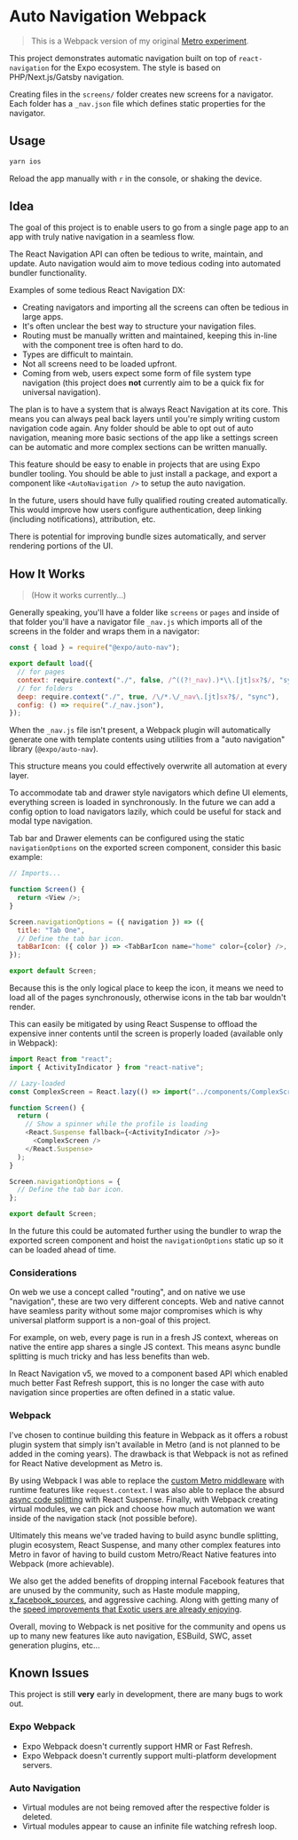 # Auto Navigation Webpack

> This is a Webpack version of my original [Metro experiment](https://github.com/EvanBacon/expo-auto-navigation).

This project demonstrates automatic navigation built on top of `react-navigation` for the Expo ecosystem. The style is based on PHP/Next.js/Gatsby navigation.

Creating files in the `screens/` folder creates new screens for a navigator. Each folder has a `_nav.json` file which defines static properties for the navigator.

## Usage

```sh
yarn ios
```

Reload the app manually with `r` in the console, or shaking the device.

## Idea

The goal of this project is to enable users to go from a single page app to an app with truly native navigation in a seamless flow.

The React Navigation API can often be tedious to write, maintain, and update. Auto navigation would aim to move tedious coding into automated bundler functionality.

Examples of some tedious React Navigation DX:

- Creating navigators and importing all the screens can often be tedious in large apps.
- It's often unclear the best way to structure your navigation files.
- Routing must be manually written and maintained, keeping this in-line with the component tree is often hard to do.
- Types are difficult to maintain.
- Not all screens need to be loaded upfront.
- Coming from web, users expect some form of file system type navigation (this project does **not** currently aim to be a quick fix for universal navigation).

The plan is to have a system that is always React Navigation at its core. This means you can always peal back layers until you're simply writing custom navigation code again. Any folder should be able to opt out of auto navigation, meaning more basic sections of the app like a settings screen can be automatic and more complex sections can be written manually.

This feature should be easy to enable in projects that are using Expo bundler tooling. You should be able to just install a package, and export a component like `<AutoNavigation />` to setup the auto navigation.

In the future, users should have fully qualified routing created automatically. This would improve how users configure authentication, deep linking (including notifications), attribution, etc.

There is potential for improving bundle sizes automatically, and server rendering portions of the UI.

## How It Works

> (How it works currently...)

Generally speaking, you'll have a folder like `screens` or `pages` and inside of that folder you'll have a navigator file `_nav.js` which imports all of the screens in the folder and wraps them in a navigator:

```js
const { load } = require("@expo/auto-nav");

export default load({
  // for pages
  context: require.context("./", false, /^((?!_nav).)*\\.[jt]sx?$/, "sync"),
  // for folders
  deep: require.context("./", true, /\/*.\/_nav\.[jt]sx?$/, "sync"),
  config: () => require("./_nav.json"),
});
```

When the `_nav.js` file isn't present, a Webpack plugin will automatically generate one with template contents using utilities from a "auto navigation" library (`@expo/auto-nav`).

This structure means you could effectively overwrite all automation at every layer.

To accommodate tab and drawer style navigators which define UI elements, everything screen is loaded in synchronously. In the future we can add a config option to load navigators lazily, which could be useful for stack and modal type navigation.

Tab bar and Drawer elements can be configured using the static `navigationOptions` on the exported screen component, consider this basic example:

```js
// Imports...

function Screen() {
  return <View />;
}

Screen.navigationOptions = ({ navigation }) => ({
  title: "Tab One",
  // Define the tab bar icon.
  tabBarIcon: ({ color }) => <TabBarIcon name="home" color={color} />,
});

export default Screen;
```

Because this is the only logical place to keep the icon, it means we need to load all of the pages synchronously, otherwise icons in the tab bar wouldn't render.

This can easily be mitigated by using React Suspense to offload the expensive inner contents until the screen is properly loaded (available only in Webpack):

```js
import React from "react";
import { ActivityIndicator } from "react-native";

// Lazy-loaded
const ComplexScreen = React.lazy(() => import("../components/ComplexScreen"));

function Screen() {
  return (
    // Show a spinner while the profile is loading
    <React.Suspense fallback={<ActivityIndicator />}>
      <ComplexScreen />
    </React.Suspense>
  );
}

Screen.navigationOptions = {
  // Define the tab bar icon.
};

export default Screen;
```

In the future this could be automated further using the bundler to wrap the exported screen component and hoist the `navigationOptions` static up so it can be loaded ahead of time.

### Considerations

On web we use a concept called "routing", and on native we use "navigation", these are two very different concepts.
Web and native cannot have seamless parity without some major compromises which is why universal platform support is a non-goal of this project.

For example, on web, every page is run in a fresh JS context, whereas on native the entire app shares a single JS context. This means async bundle splitting is much tricky and has less benefits than web.

In React Navigation v5, we moved to a component based API which enabled much better Fast Refresh support, this is no longer the case with auto navigation since properties are often defined in a static value.

### Webpack

I've chosen to continue building this feature in Webpack as it offers a robust plugin system that simply isn't available in Metro (and is not planned to be added in the coming years).
The drawback is that Webpack is not as refined for React Native development as Metro is.

By using Webpack I was able to replace the [custom Metro middleware](https://github.com/EvanBacon/expo-auto-navigation/blob/main/middleware/navigationRoutesMiddleware.js) with runtime features like `request.context`. I was also able to replace the absurd [async code splitting](https://github.com/EvanBacon/expo-auto-navigation#code-loading) with React Suspense. Finally, with Webpack creating virtual modules, we can pick and choose how much automation we want inside of the navigation stack (not possible before).

Ultimately this means we've traded having to build async bundle splitting, plugin ecosystem, React Suspense, and many other complex features into Metro in favor of having to build custom Metro/React Native features into Webpack (more achievable).

We also get the added benefits of dropping internal Facebook features that are unused by the community, such as Haste module mapping, [x_facebook_sources](https://github.com/expo/expo-cli/tree/master/packages/metro-config#source-maps), and aggressive caching.
Along with getting many of the [speed improvements that Exotic users are already enjoying](https://blog.expo.dev/drastically-faster-bundling-in-react-native-a54f268e0ed1).

Overall, moving to Webpack is net positive for the community and opens us up to many new features like auto navigation, ESBuild, SWC, asset generation plugins, etc...

## Known Issues

This project is still **very** early in development, there are many bugs to work out.

### Expo Webpack

- Expo Webpack doesn't currently support HMR or Fast Refresh.
- Expo Webpack doesn't currently support multi-platform development servers.

### Auto Navigation

- Virtual modules are not being removed after the respective folder is deleted.
- Virtual modules appear to cause an infinite file watching refresh loop.
